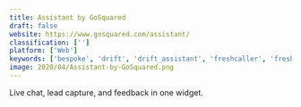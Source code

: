 ```yaml
---
title: Assistant by GoSquared
draft: false 
website: https://www.gosquared.com/assistant/
classification: ['']
platform: ['Web']
keywords: ['bespoke', 'drift', 'drift_assistant', 'freshcaller', 'freshdesk', 'helpscout', 'hotline', 'intercom', 'intercom_app_store', 'messenger_customer_chat', 'outbound_apps_by_intercom', 'outgrow_chatbots', 'perssist_virtual_assistants', 'reply_now', 'sagetalk', 'shopify_chat', 'shopify_ping', 'ujet', 'zendesk_for_startups', 'indemandly']
image: 2020/04/Assistant-by-GoSquared.png
---
```

Live chat, lead capture, and feedback in one widget.